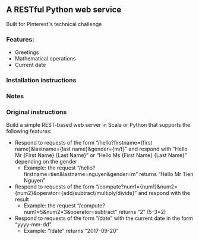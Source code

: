 ## A RESTful Python web service
Built for Pinterest's technical challenge

### Features:
  - Greetings
  - Mathematical operations
  - Current date
  
### Installation instructions

### Notes

### Original instructions

Build a simple REST-based web server in Scala or Python that supports the following features:
  - Respond to requests of the form “/hello?firstname={first name}&lastname={last name}&gender={m/f}” and respond with “Hello Mr {First Name} {Last Name}” or “Hello Ms {First Name} {Last Name}” depending on the gender
    - Example: the request “/hello?firstname=tien&lastname=nguyen&gender=m” returns “Hello Mr Tien Nguyen”
  - Respond to requests of the form “/compute?num1={num1}&num2={num2}&operator={add/subtract/multiply/divide}” and respond with the result
    - Example: the request “/compute?num1=5&num2=3&operator=subtract” returns “2” (5-3=2)
  - Respond to requests of the form “/date” with the current date in the form “yyyy-mm-dd”
    - Example: “/date” returns “2017-09-20”

